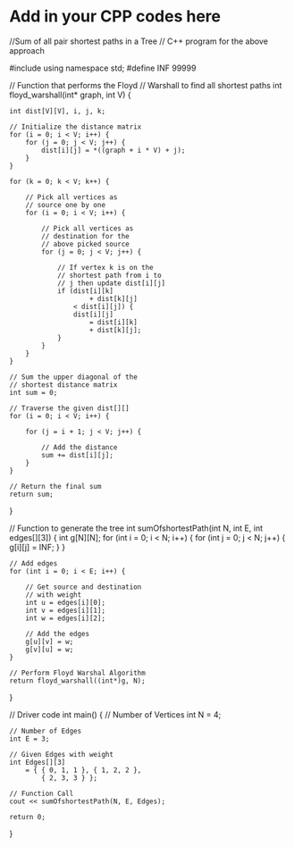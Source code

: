 # Add in your CPP codes here

//Sum of all pair shortest paths in a Tree
// C++ program for the above approach 

#include <iostream> 
using namespace std; 
#define INF 99999 

// Function that performs the Floyd 
// Warshall to find all shortest paths 
int floyd_warshall(int* graph, int V) 
{ 

	int dist[V][V], i, j, k; 

	// Initialize the distance matrix 
	for (i = 0; i < V; i++) { 
		for (j = 0; j < V; j++) { 
			dist[i][j] = *((graph + i * V) + j); 
		} 
	} 

	for (k = 0; k < V; k++) { 

		// Pick all vertices as 
		// source one by one 
		for (i = 0; i < V; i++) { 

			// Pick all vertices as 
			// destination for the 
			// above picked source 
			for (j = 0; j < V; j++) { 

				// If vertex k is on the 
				// shortest path from i to 
				// j then update dist[i][j] 
				if (dist[i][k] 
						+ dist[k][j] 
					< dist[i][j]) { 
					dist[i][j] 
						= dist[i][k] 
						+ dist[k][j]; 
				} 
			} 
		} 
	} 

	// Sum the upper diagonal of the 
	// shortest distance matrix 
	int sum = 0; 

	// Traverse the given dist[][] 
	for (i = 0; i < V; i++) { 

		for (j = i + 1; j < V; j++) { 

			// Add the distance 
			sum += dist[i][j]; 
		} 
	} 

	// Return the final sum 
	return sum; 
} 

// Function to generate the tree 
int sumOfshortestPath(int N, int E, 
					int edges[][3]) 
{ 
	int g[N][N]; 
	for (int i = 0; i < N; i++) { 
		for (int j = 0; j < N; j++) { 
			g[i][j] = INF; 
		} 
	} 

	// Add edges 
	for (int i = 0; i < E; i++) { 

		// Get source and destination 
		// with weight 
		int u = edges[i][0]; 
		int v = edges[i][1]; 
		int w = edges[i][2]; 

		// Add the edges 
		g[u][v] = w; 
		g[v][u] = w; 
	} 

	// Perform Floyd Warshal Algorithm 
	return floyd_warshall((int*)g, N); 
} 

// Driver code 
int main() 
{ 
	// Number of Vertices 
	int N = 4; 

	// Number of Edges 
	int E = 3; 

	// Given Edges with weight 
	int Edges[][3] 
		= { { 0, 1, 1 }, { 1, 2, 2 }, 
			{ 2, 3, 3 } }; 

	// Function Call 
	cout << sumOfshortestPath(N, E, Edges); 

	return 0; 
} 
